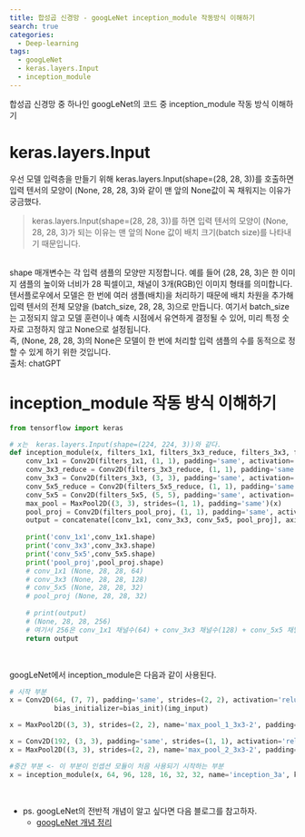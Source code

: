 ```yaml
---
title: 합성곱 신경망 - googLeNet inception_module 작동방식 이해하기
search: true
categories: 
  - Deep-learning  
tags:
  - googLeNet
  - keras.layers.Input
  - inception_module
---
```

합성곱 신경망 중 하나인 googLeNet의 코드 중 inception_module 작동 방식 이해하기 
<br />

# keras.layers.Input
우선 모델 입력층을 만들기 위해 keras.layers.Input(shape=(28, 28, 3))를 호출하면 입력 텐서의 모양이 (None, 28, 28, 3)와 같이 맨 앞의 None값이 꼭 채워지는 이유가 궁금했다.

> keras.layers.Input(shape=(28, 28, 3))를 하면 입력 텐서의 모양이 (None, 28, 28, 3)가 되는 이유는 맨 앞의 None 값이 배치 크기(batch size)를 나타내기 때문입니다.
<br />
shape 매개변수는 각 입력 샘플의 모양만 지정합니다. 예를 들어 (28, 28, 3)은 한 이미지 샘플의 높이와 너비가 28 픽셀이고, 채널이 3개(RGB)인 이미지 형태를 의미합니다.
텐서플로우에서 모델은 한 번에 여러 샘플(배치)을 처리하기 때문에 배치 차원을 추가해 입력 텐서의 전체 모양을 (batch_size, 28, 28, 3)으로 만듭니다.
여기서 batch_size는 고정되지 않고 모델 훈련이나 예측 시점에서 유연하게 결정될 수 있어, 미리 특정 숫자로 고정하지 않고 None으로 설정됩니다.
<br />
즉, (None, 28, 28, 3)의 None은 모델이 한 번에 처리할 입력 샘플의 수를 동적으로 정할 수 있게 하기 위한 것입니다.
<br />
출처: chatGPT

<br />

# inception_module 작동 방식 이해하기
```python
from tensorflow import keras

# x는  keras.layers.Input(shape=(224, 224, 3))와 같다.
def inception_module(x, filters_1x1, filters_3x3_reduce, filters_3x3, filters_5x5_reduce, filters_5x5, filters_pool_proj, name=None, kernel_init='glorot_uniform', bias_init='zeros'):
    conv_1x1 = Conv2D(filters_1x1, (1, 1), padding='same', activation='relu', kernel_initializer=kernel_init, bias_initializer=bias_init)(x)
    conv_3x3_reduce = Conv2D(filters_3x3_reduce, (1, 1), padding='same', activation='relu', kernel_initializer=kernel_init, bias_initializer=bias_init)(x)
    conv_3x3 = Conv2D(filters_3x3, (3, 3), padding='same', activation='relu', kernel_initializer=kernel_init, bias_initializer=bias_init)(conv_3x3_reduce)
    conv_5x5_reduce = Conv2D(filters_5x5_reduce, (1, 1), padding='same', activation='relu', kernel_initializer=kernel_init, bias_initializer=bias_init)(x)
    conv_5x5 = Conv2D(filters_5x5, (5, 5), padding='same', activation='relu', kernel_initializer=kernel_init, bias_initializer=bias_init)(conv_5x5_reduce)
    max_pool = MaxPool2D((3, 3), strides=(1, 1), padding='same')(x)
    pool_proj = Conv2D(filters_pool_proj, (1, 1), padding='same', activation='relu', kernel_initializer=kernel_init, bias_initializer=bias_init)(max_pool)
    output = concatenate([conv_1x1, conv_3x3, conv_5x5, pool_proj], axis=3, name=name)
    
    print('conv_1x1',conv_1x1.shape)
    print('conv_3x3',conv_3x3.shape)
    print('conv_5x5',conv_5x5.shape)
    print('pool_proj',pool_proj.shape)
    # conv_1x1 (None, 28, 28, 64)
    # conv_3x3 (None, 28, 28, 128)
    # conv_5x5 (None, 28, 28, 32)
    # pool_proj (None, 28, 28, 32)
        
    # print(output)
    # (None, 28, 28, 256)
    # 여기서 256은 conv_1x1 채널수(64) + conv_3x3 채널수(128) + conv_5x5 채널수(32) + pool_proj 채널수(32)이다.
    return output
```
<br />

googLeNet에서 inception_module은 다음과 같이 사용된다.
```python
# 시작 부분
x = Conv2D(64, (7, 7), padding='same', strides=(2, 2), activation='relu', name='conv_1_7x7-2', kernel_initializer=kernel_init,
           bias_initializer=bias_init)(img_input)

x = MaxPool2D((3, 3), strides=(2, 2), name='max_pool_1_3x3-2', padding='same')(x)

x = Conv2D(192, (3, 3), padding='same', strides=(1, 1), activation='relu', name='conv_2_3x3-1', kernel_initializer=kernel_init, bias_initializer=bias_init)(x)
x = MaxPool2D((3, 3), strides=(2, 2), name='max_pool_2_3x3-2', padding='same')(x)

#중간 부분 <- 이 부분이 인셉션 모듈이 처음 사용되기 시작하는 부분
x = inception_module(x, 64, 96, 128, 16, 32, 32, name='inception_3a', kernel_init=kernel_init, bias_init=bias_init)
```
<br />

- ps. googLeNet의 전반적 개념이 알고 싶다면 다음 블로그를 참고하자.
  - [googLeNet 개념 정리](https://ikkison.tistory.com/86)